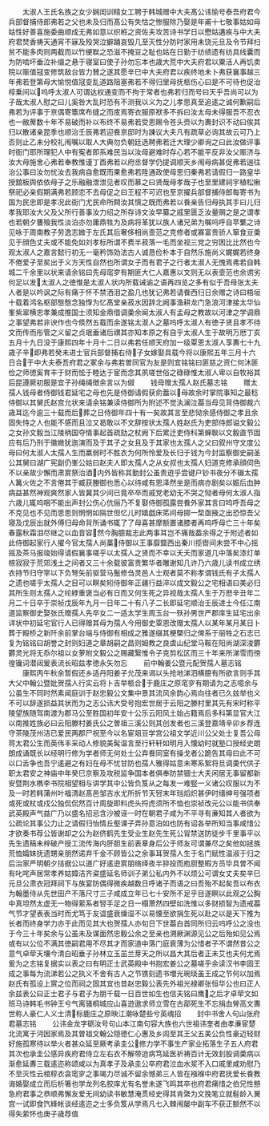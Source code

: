 <!-- { "loadSidebar": true } -->
　　太淑人王氏名族之女少娴闺训精女工聘于韩城赠中大夫髙公讳愉号泰吾府君今兵部督捕侍郎弗若之父也未及归而髙公有失怙之惨服除乃娶是年甫十七敬事姑如母姑性好善喜施委曲顺成无弗如意以织絍之资佐夫攻苦诗书学日以懋姑遘疾与中大夫府君焚香祷天通宵不寐及殁哭泣擗踊哀毁几至灭性分防时家用未饶元旦及令节拜扫贫不能多肉则两截而以竹绠聫之恐滋不掩豆之耻也姑在日勤于纺绩遗有纺具线囊而为防啮坏垂泣补缀之悬于寝室曰使子孙勿忘本也歳大荒中大夫府君以粟活人再饥卖院以赈值冦变修筑敌台皆力賛之遂其愿辛巳中大夫府君以疾终地未卜弗获襄事越三年弗若登第母大愉悦值冦变乱道路阻塞弗若不得归里母抚柩伤心曰是不可待也促治椁乗间以呜呼太淑人可谓达权通变而不拘于常者也弗若归而号曰天乎吾尚可以为子哉太淑人慰之曰儿奚咎大乱时恐有不测我以义为之儿孝思真至追逺之诚何歉嗣后弗若为评事于亰偶寄簟席布缝之而庋焉寄衣服原袱多不拆曰汝太母未得服吾不忍衣也一敝蓆数十年不易破而补以布终不易弗若受恩赐令苍头赍以为夀封识不动曰俟其归以散诸亲昆季也顺治壬辰弗若迎飬亰邸时为諌议大夫凡有疏草必询其故云可乃上否则止乙未分校礼闱嘱以取人大典勿负朝廷选聘弗若迁大理少卿询之曰此汝做评事时衙门耶所理犯人中有寃者即系难民当以汝母避难时存心若不能平反非汝父赈济与汝大母施舍心弗若奉教惟谨丁酉弗若以府丞督学仍提调顺天乡闱母病甚促弗若遄往治公事曰汝勿忧汝去我病自愈既而果愈弗若陞通政使母思归秦弗若请假归一路皇华授舘板舆依依母子之乐融融泄泄见者叹而慕之曰贤哉母孝哉子也至里建祠宇植松楸祭祀必亲假期满弗若顾恋不去母促之曰王程不可迟也至京擢兵部督捕侍郎每寄书为国为民忠即是孝况此衙门尤民命所闗汝其慎之既而弗若以飬亲告归母执其手曰儿归孝我耶汝大父及父所行善事汝力绍之所存诗文汝早纂之戚里匮乏汝量赒之是之谓孝也若朝夕饔飱我性淡泊亦勿庸鼎牲为及病将革犹以族人诸兄弟为嘱呜呼自苹蘩之诗见咏于周南教子劳逸志媺于左氏其后奢侈相尚壸范之克修者或寡富贵骄人箪食豆羮见于顔色丈夫或不能免如刘孝标所谓不费半菽落一毛而坐视三党之穷困比比然也今观太淑人之嘉言懿行初无一毫矜饰効法古人诚恳俭朴本于自然乐施尚义娓娓若终身不倦爱子至矣出于义方天性自然也所谓女子而有君子之行者太淑人无愧焉弗若自韩城二千余里以状来请余铭曰先母窀穸有期匪大仁人嘉惠以文则无以表壸范也余谫劣何足以发太淑人之徳惟是太淑人状内所载诫谕之语再四览之多有似于吾母张太夫人者是以吟讽之际有痛于怀不禁洒泪之盈几也犹记弗若请飬西归日余赠之诗曰梧垣十载着鸿名枢部慇慇念独惸为忆髙堂亲菽水因辞北阙事渔耕龙门急浪河津接太华仙峯紫翠横忠孝兼成推国士须知金鼎借调羮余闻太淑人有孟母之教故以河津之学调鼎之事望弗若非谀作也今倐然五载而余遂铭太淑人之墓呜呼太淑人有徳子贤且孝不待文而传而彤管之义留之贞珉垂诸后禩其亦知本原之有自乎太淑人生于故明万厯丁亥五月十九日没于康熙四年十月十二日以弗若任顺天府加一级覃恩太淑人享夀七十九歳子辛即弗若癸未进士官兵部督捕右侍子女嫁娶具载今将以康熙五年三月十六日合于中大夫泰吾府君之冢余与弗若曽同官为友是则宜铭铭曰匪慈之资仁何沐匪俭之师徳奚育丰于财而恡于睦达于宦而念其夙嗟世俗之碌碌惟太淑人卑以自牧裕其后昆遵厥初服是宜子孙绳绳徴余言以为俶
　　钱母赠太孺人赵氏墓志铭
　　赠太孺人钱母者侍御钱君延宅之母也先是侍御请假获俞葢以母故余时掌院事知之最稔侍御以其舅氏赵宫允状来请余铭兼读侍御所为附述不觉汍澜泣葢当母见背侍御裁六歳耳迄今逾三十载而后葬之日侍御年四十有一矣故其言至悲恸余感侍御之孝且余固失恃之人也能不感而且泣又曷敢以不文辞按状太孺人姓赵氏为吏部侍郎谥文毅公之女孙文毅当江陵柄国夺情事起首疏劾之杖阙下后累迁吏侍科第蝉聫以文毅直节固应有后乃刑于徽媺犹迤演而及于其子之女且及于其家也太孺人之父曰叙州守文度公母曰何太淑人太孺人生而羸弱时不胜衣为何所怜爱及长归于钱为今封监察御史嗣圣公其舅曰湖广宪副仍峯公姑曰赵夫人即太孺人之从女叔也太孺人妇道克修承顔伺色不以亲故少懈而肃賔祭治酒内外皆称其勤封公虽贵逰乎尝键户钞书夜分不辍太孺人篝火佐之不言倦其于臧获媵御也悉心以待咸有恩泽然坐是而病亦剧矣以娠后血肿病益甚然神观爽然家人皆冀其少间已竟卒卒而戚党老幼无不哭之恸者母何太淑人指六歳儿辄呜咽不能出声封公伤心伉俪乃不复娶侍御孤露尝飬外家其言曰呜呼吾母之不克见也不见而思思则惘惘如隔世但忆儿时嬉戯床笫间母掷一棃亟掖之出恐惊吾父寝及戊辰出就外傅归母命背所诵书辄了了母喜甚摩额置诸膝者再呜呼母亡三十年矣春露秋霜泪尽继之以血音容然今胸臆裁志此两事耳岂不痛哉葢余得之于附述者如此侍御起家行人擢今官太孺人尚藁侍御以王事靡盬西出秦川揽辔间未尝不中心摇摇及茶马报竣始得请假襄事嗟乎以太孺人之贤而不幸以夭夭而家道几中落矣漆灯单榇寂寂于荒郊浅土之间者又三十余载彼富贵繁华者雕谢知几许乃六歳儿读书成立绣衣持节归守宰以下负弩矢前驱营马鬛修刍灵邑人士观者莫不称孝谓钱氏有子太孺人之遗也嗟乎太孺人之目可以瞑矣矧侍御年正疆行益淬以成文毅公之宅相语曰美必归其所生则太孺人之纶綍重褒当必有日而又何生死之异视哉太孺人生于万厯辛丑年二月二十日卒于崇祯戊辰年九月一日年二十有八子二长即延宅顺治壬辰进士今任江南道监察御史娶张氏赠孺人先卒女二一适太学生周玉台一殀孙男世严郡庠生延宅出余详状中初延宅官行人已得赠其母为孺人今用御史覃恩改赠太孺人以某年某月某日卜葬于殿桥之新阡余前掌台端与侍御有相成之雅遂缀其梗槩归之俾系于丽牲之石志已复为铭铭曰胡誉之封则妇道之章胡嗣之昌则姆教之良虞山纪堂马鞍在阳尚湖深浚欝欝灵光将无忝尔祖以女萝附文毅公之赐藏繄惟令子克剪松区而三十年来所涕雪而徬徨镵词潜闼爰表流长昭兹孝徳永矢勿忘
　　前中翰姜公暨元配贺孺人墓志铭
　　康熙丙午秋余暂假还乡适丹阳姜子允茂来谒以头抢地涕泗横臆有所欲言则手其大父中翰公暨妣贺孺人行实云将卜吉举柩合于鹿庄之原窀穸有期请为之志噫余与公虽生不同时然素闻庭训于赵忠毅公文集中景其流风余韵心焉向往者已久兹举也义不可以辞遂损益其状而为之志公讳大受号抱宏世居于云阳之滕村里其先有宋时称平陵望族随驾南渡为郡马公至胜国初年安十公乐云阳风土始占籍焉后多科第显官大江以南推姓族必曰云阳滕村姜氏公之曽祖三溪公则其创发者也三溪登嘉靖辛卯乡荐连守茶陵茂州洁已爱民两郡尸祝至今以名宦爼豆学宫公祖文学近川公父处士复吾公母蒋太君公生而英伟丰采动人修貌美髯温言至行轩轩如明月入懐幼时就塾口授经史朗朗成诵既长以经明行修为学者师无何处士公弃飬同室有操戈者公跪告其母曰此不可以口舌争也吾宁逺避之有妇在母不忧甘防也孺人雅得姑意未寒系絮将旦调羮代供子职太君安之神庙中年癸巳京察及攻税监争国本者俱奉防禁锢士大夫闲居无事留都新安暨荆水檇李书院相望相与讲学其中公皆负笈从之每发一难竪一义诸公叹服以为不及一时若韩蒲州叶福清赵髙邑邹吉水尤所折节天唘末年珰熖炽甚伊时缙绅号强项者或死或杖或戍公独侃侃然百计周旋即料虎头捋虎须所不恤也崇祯改元公以能书供奉武英殿声气益广乃以盛名招忌含沙被诬一时在朝君子咸为不平寻有亷知其人者欲为公疏论其事公力止之请假归怡情丘壑课子弄孙意泊如也防有诏各举所知当事咸惜公才欲奏书荐公皆谢却之公为赵侪鹤先生受业生赵先生死公冐禁送防徒步千里事平以先生遗稿未梓破产授工流传海内肝胆生前表章身后公于师友可谓兼尽之矣他如拯族荒恤孀妹抚遗甥亲朋然诺弃千金不顾皆公之余事耳贺孺人生于名门赋性温淑于归之后治家严明朝夕拮据公以道广好逺逰賔朋络绎夜半猝投而庖厨整暇方员毕具曽不闻有叱咤声居常孝养姑嫜洁齐粢盛延名师训子弟公私内外不以烦公可谓女丈夫矣辛巳元旦公肃衣冠拜祠下与族宴防偶得微疾越数日呼诸子而语之曰吾殆不起矣吾以布衣为翰墨侍从先世田产不落尺寸三子咸成立年已七十安所不足乎目遂瞑以此观之公胸中真坦然太虚无一物得萦系者唘手足之日一榻萧然四壁如洗惟以多财损智为遗戒葢气节才望表表当时而尤笃于友谊盛衰燥湿不以易懐至欲捐生死以赴之以是天下推为长者而终身学力亦于此而见其大也贺孺人亦旬日下世葢白首同所归云呜呼公之没也于今三十年矣余与公虽未及谋面然忠毅公余之至亲也溯厥渊源见公之后殆如见公焉或有以公位不满其徳嗣君用不尽其才而家道中落门庭衰薄为公惜者子不谓然昔公之意气卓荦天壤今清白昭垂子孙林立玉茁兰芽天之所以昌大其后者正未艾也夫何尤焉爰为之志铭复据实以表之曰有明正士武英殿中书抱宏姜公之墓嗟乎余读汉书李固王成之事每为流涕若公之执义不舍有古人之节镌刻遗书増光琬琰虽王成之节何以加焉赵氏有孤设上賔之位而祠之固其宜也昔赵忠毅公表先外祖光禄卿张恒华公也曰正人余兹表公曰正士君子与君子为朋千载一日百世如生也信夫铭曰鹰之后才卓荦文如班马诗韩毛书钟王兮气离骚桐城应山喜逰遨求师立雪在古鄗死生不忘捐血膋高文夀世称人豪仁人义士清标鹿庄之原映江潮咏楚些兮英魂招
　　封中书舍人句山张府君墓志铭
　　公讳金龙字砺汝号句山本江南句容大族也六世祖讳奎者由孝亷宦楚北流寓于沔因家焉及其曽祖文翰公隠徳仁心惠及乡闾至其王父五美公负性豪迈轻财好施孤寒待以举火者甚众延至厥考承圭公修力学不事生产家业拓落生子五人府君其次也承圭公感异疾府君侍立左右衣不解带迨病笃延医祈祷百计无效刲股调羮病以渐愈延夀三载逺迩称颂咸以为真孝子及承圭公卒府君泣血水浆不入口戚里咸劝慰乃不至灭性云棺椁衣衾窀穸之事竭力尽诚不留余憾弟三人皆在襁褓中府君抚爱长飬教诲婚娶成立而后析箸也学龙列名胶庠尤有名誉未遂飞鸣其卒也府君痛惜之伯兄性戅急府君事之恭顺弗懈友爱无间幼读书敏慧淹贯经史得其肯綮为文挽笔立就髫龄入黉宫一试即食饩綘帐谈经逺迩之士多负笈从学焉凡七入棘闱屡中副车不获正额然不以得失萦怀也庚子歳荐值

